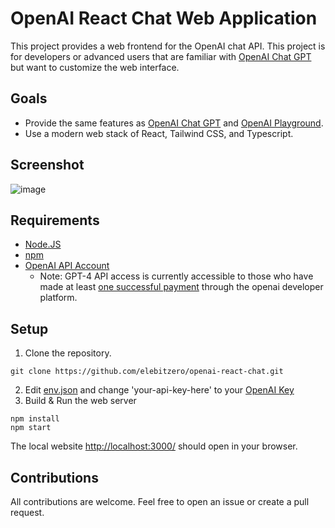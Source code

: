 # OpenAI React Chat Web Application
<!-- markdown-link-check-disable -->
This project provides a web frontend for the OpenAI chat API. This project is for developers or advanced users that are familiar with [OpenAI Chat GPT](https://chat.openai.com/) but want to customize the web interface.
## Goals
* Provide the same features as [OpenAI Chat GPT](https://chat.openai.com/) and <!-- markdown-link-check-enable -->
[OpenAI Playground](https://platform.openai.com/playground).
* Use a modern web stack of React, Tailwind CSS, and Typescript.

## Screenshot
![image](https://github.com/elebitzero/openai-react-chat/assets/42903164/7c1b6571-2aaf-4aff-847a-c03900993d56)


## Requirements

* [Node.JS](https://nodejs.dev/en/)
* [npm](https://www.npmjs.com/)
* [OpenAI API Account](https://openai.com/blog/openai-api)
  * Note: GPT-4 API access is currently accessible to those who have made at least [one successful payment](https://help.openai.com/en/articles/7102672-how-can-i-access-gpt-4) through the openai developer platform.


## Setup

1. Clone the repository.
```
git clone https://github.com/elebitzero/openai-react-chat.git
```
2. Edit [env.json](src/env.json) and change 'your-api-key-here' to your [OpenAI Key](https://platform.openai.com/account/api-keys)
3. Build & Run the web server
```
npm install
npm start
```
<!-- markdown-link-check-disable-next-line -->
The local website [http://localhost:3000/](http://localhost:3000/) should open in your browser.

## Contributions

All contributions are welcome. Feel free to open an issue or create a pull request.
